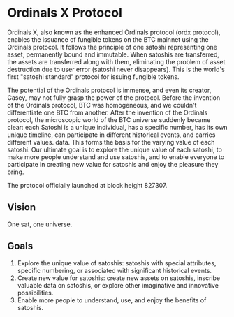 Ordinals X Protocol
=========

Ordinals X, also known as the enhanced Ordinals protocol (ordx protocol), enables the issuance of fungible tokens on the BTC mainnet using the Ordinals protocol. It follows the principle of one satoshi representing one asset, permanently bound and immutable. When satoshis are transferred, the assets are transferred along with them, eliminating the problem of asset destruction due to user error (satoshi never disappears). This is the world's first "satoshi standard" protocol for issuing fungible tokens.

The potential of the Ordinals protocol is immense, and even its creator, Casey, may not fully grasp the power of the protocol. Before the invention of the Ordinals protocol, BTC was homogeneous, and we couldn't differentiate one BTC from another. After the invention of the Ordinals protocol, the microscopic world of the BTC universe suddenly became clear: each Satoshi is a unique individual, has a specific number, has its own unique timeline, can participate in different historical events, and carries different values. data. This forms the basis for the varying value of each satoshi. Our ultimate goal is to explore the unique value of each satoshi, to make more people understand and use satoshis, and to enable everyone to participate in creating new value for satoshis and enjoy the pleasure they bring.

The protocol officially launched at block height 827307.

Vision
----
One sat, one universe.

Goals
-----
1. Explore the unique value of satoshis: satoshis with special attributes, specific numbering, or associated with significant historical events.
2. Create new value for satoshis: create new assets on satoshis, inscribe valuable data on satoshis, or explore other imaginative and innovative possibilities.
3. Enable more people to understand, use, and enjoy the benefits of satoshis.
